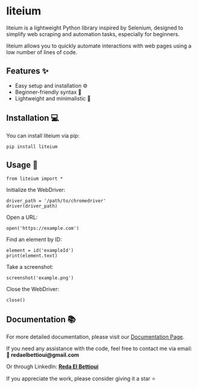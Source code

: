 <h1>liteium</h1>
<p>liteium is a lightweight Python library inspired by Selenium, designed to simplify web scraping and automation tasks, especially for beginners.</p>

<p>liteium allows you to quickly automate interactions with web pages using a low number of lines of code.</p>

<h2>Features ✨</h2>
<ul>
  <li>Easy setup and installation ⚙️</li>
  <li>Beginner-friendly syntax 📝</li>
  <li>Lightweight and minimalistic 🌟</li>
</ul>

<h2>Installation 💻</h2>
<p>You can install liteium via pip:</p>
<pre><code>pip install liteium</code></pre>

<h2>Usage 🚀</h2>

<pre><code>from liteium import *</code></pre>

<p>Initialize the WebDriver:</p>
<pre><code>driver_path = '/path/to/chromedriver'
driver(driver_path)</code></pre>

<p>Open a URL:</p>
<pre><code>open('https://example.com')</code></pre>

<p>Find an element by ID:</p>
<pre><code>element = id('exampleId')
print(element.text)
</code></pre>

<p>Take a screenshot:</p>
<pre><code>screenshot('example.png')</code></pre>

<p>Close the WebDriver:</p>
<pre><code>close()</code></pre>

<h2>Documentation 📚</h2>
<p>For more detailed documentation, please visit our <a href="https://liteium-doc.vercel.app/">Documentation Page</a>.</p>

<p>If you need any assistance with the code, feel free to contact me via email: <strong>📧 redaelbettioui@gmail.com</strong></p>
<p>Or through LinkedIn: <strong><a href="https://www.linkedin.com/in/reda-el-bettioui/">Reda El Bettioui</a></strong></p>

<p>If you appreciate the work, please consider giving it a star ⭐</p>